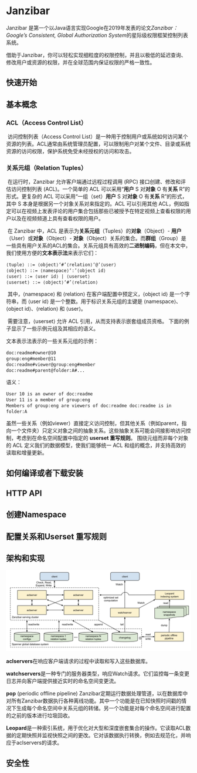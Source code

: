 # Janzibar

Janzibar 是第一个以Java语言实现Google在2019年发表的论文*Zanzibar：Google’s Consistent, Global Authorization System*的星际级权限框架控制列表系统。

借助于Janzibar，你可以轻松实现细粒度的权限控制，并且以极低的延迟查询、修改用户或资源的权限，并在全球范围内保证权限的严格一致性。

## 快速开始

## 基本概念

### ACL（Access Control List）

​		访问控制列表（Access Control List）是一种用于控制用户或系统如何访问某个资源的列表。ACL通常由系统管理员配置，可以限制用户对某个文件、目录或系统资源的访问权限，保护系统免受未经授权的访问和攻击。

### 关系元组（Relation Tuples）

​		在运行时，Zanzibar 允许客户端通过远程过程调用 (RPC) 接口创建、修改和评估访问控制列表 (ACL)。一个简单的 ACL 可以采用“**用户** S 对**对象** O 有**关系** R”的形式。更复杂的 ACL 可以采用“一组（set）**用户** S 对**对象** O 有**关系** R”的形式，其中 S 本身是根据另一个对象关系对来指定的。ACL 可以引用其他 ACL，例如指定可以在视频上发表评论的用户集合包括那些已被授予在特定视频上查看权限的用户以及在视频频道上具有查看权限的用户。

​		在 Zanzibar 中，ACL 是表示为**关系元组**（Tuples）的**对象**（Object）- **用户**（User）或**对象**（Object）- **对象**（Object）关系的集合。而**群组**（Group）是一些具有用户关系的ACL的集合。关系元组具有高效的**二进制编码**，但在本文中，我们使用方便的**文本表示法**来表示它们： 

```
⟨tuple⟩ ::= ⟨object⟩‘#’⟨relation⟩‘@’⟨user⟩ 
⟨object⟩ ::= ⟨namespace⟩‘:’⟨object id⟩ 
⟨user⟩ ::= ⟨user id⟩ | ⟨userset⟩ 
⟨userset⟩ ::= ⟨object⟩‘#’⟨relation⟩
```

​		其中，⟨namespace⟩ 和 ⟨relation⟩ 在客户端配置中预定义，⟨object id⟩ 是一个字符串，而 ⟨user id⟩ 是一个整数。用于标识关系元组的主键是 ⟨namespace⟩、⟨object id⟩、⟨relation⟩ 和 ⟨user⟩。

​		需要注意，⟨userset⟩ 允许 ACL 引用，从而支持表示嵌套组成员资格。 下面的例子显示了一些示例元组及其相应的语义。

文本表示法表示的一些关系元组的示例：

```
doc:readme#owner@10
group:eng#member@11
doc:readme#viewer@group:eng#member
doc:readme#parent@folder:A#...
```

语义：

```
User 10 is an owner of doc:readme
User 11 is a member of group:eng
Members of group:eng are viewers of doc:readme doc:readme is in folder:A
```

虽然一些关系（例如viewer）直接定义访问控制，但其他关系（例如parent，指向一个文件夹）只定义对象之间的抽象关系。这些抽象关系可能会间接影响访问控制，考虑到在命名空间配置中指定的 **userset 重写规则**。 围绕元组而非每个对象的 ACL 定义我们的数据模型，使我们能够统一 ACL 和组的概念，并支持高效的读取和增量更新。

## 如何编译或者下载安装

## HTTP API

## 创建Namespace

## 配置关系和Userset 重写规则



## 架构和实现

![IMG_0272](IMG_0272.jpeg)

**aclservers**在响应客户端请求的过程中读取和写入这些数据库。

**watchservers**是一种专门的服务器类型，响应Watch请求。它们监控每一条变更日志并向客户端提供接近实时的命名空间变更流。

**pop** (periodic offline pipeline) Zanzibar定期运行数据处理管道，以在数据库中对所有Zanzibar数据执行各种离线功能。其中一个功能是在已知快照时间戳的情况下生成每个命名空间中关系元组的转储。另一个功能是对每个命名空间进行配置的之前的版本进行垃圾回收。

**Leopard**是一种索引系统，用于优化对大型和深度嵌套集合的操作。它读取ACL数据的定期快照并监视快照之间的更改。它对该数据执行转换，例如去规范化，并响应于aclservers的请求。

## 安全性



